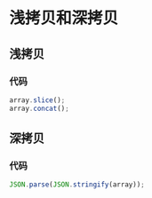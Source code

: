 # 浅拷贝和深拷贝

## 浅拷贝

### 代码

```js
array.slice();
array.concat();
```

## 深拷贝

### 代码

```js
JSON.parse(JSON.stringify(array));
```

